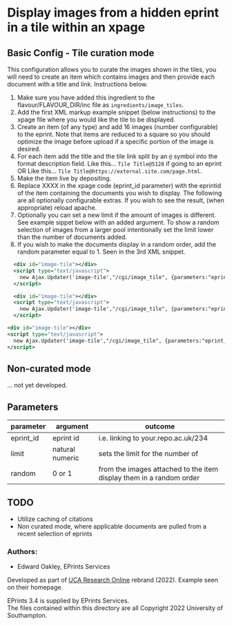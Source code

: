 # Display images from a hidden eprint in a tile within an xpage


## Basic Config - Tile curation mode 
This configuration allows you to curate the images shown in the tiles, you will need to create an item which contains images and then provide each document with a title and link. Instructions below.  


1. Make sure you have added this ingredient to the flavour/FLAVOUR_DIR/inc file as `ingredients/image_tiles`.
2.  Add the first XML markup example snippet (below instructions) to the xpage file where you would like the tile to be displayed. 
3. Create an item (of any type) and add 16 images (number configurable) to the eprint. Note that items are reduced to a square so you should optimize the image before upload if a specific portion of the image is desired.
4. For each item add the title and the tile link split by an `@` symbol into the format description field. Like this... `Tile Title@5128` if going to an eprint OR Like this... `Tile Title@https://external.site.com/page.html`.  
5. Make the item live by depositing.
6. Replace XXXX in the xpage code (eprint_id parameter) with the eprintid of the item containing the documents you wish to display. The following are all optionally configurable extras. If you wish to see the result, (when appropriate) reload apache.
7. Optionally you can set a new limit if the amount of images is different. See example sippet below with an added argument. To show a random selection of images from a larger pool intentionally set the limit lower than the number of documents added.
8. If you wish to make the documents display in a random order, add the random parameter equal to 1. Seen in the 3rd XML snippet. 

```XML
  <div id="image-tile"></div>
  <script type="text/javascript">
    new Ajax.Updater('image-tile',"/cgi/image_tile", {parameters:"eprint_id=XXXX"});
  </script>
```
  
```XML
  <div id="image-tile"></div>
  <script type="text/javascript">
    new Ajax.Updater('image-tile',"/cgi/image_tile", {parameters:"eprint_id=XXXX&amp;limit=X"});
  </script>
```

```XML
<div id="image-tile"></div>
<script type="text/javascript">
  new Ajax.Updater('image-tile',"/cgi/image_tile", {parameters:"eprint_id=7&amp;limit=21&amp;random=1"});
</script>
```


## Non-curated mode 
... not yet developed.  


## Parameters

| parameter | argument | outcome |
| ----------- | ----------- | ----------- |
| eprint_id | eprint id | i.e. linking to your.repo.ac.uk/234 |
| limit | natural numeric | sets the limit for the number of |
| random | 0 or 1 | from the images attached to the item display them in a random order |


## TODO  
- Utilize caching of citations   
- Non curated mode, where applicable documents are pulled from a recent selection of eprints  



### Authors:
- Edward Oakley, EPrints Services

Developed as part of [UCA Research Online](https://research.uca.ac.uk/) rebrand (2022). Example seen on their homepage. 

EPrints 3.4 is supplied by EPrints Services.  
The files contained within this directory are all Copyright 2022 University of Southampton.  
